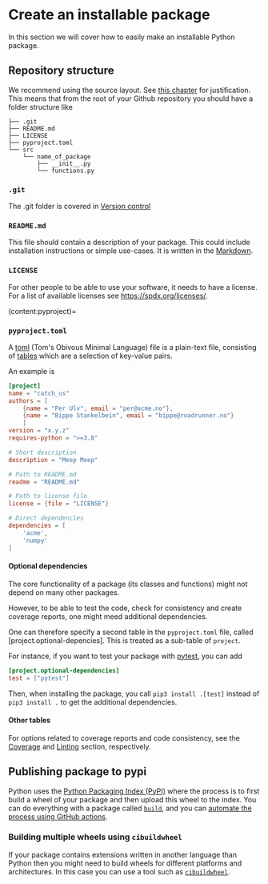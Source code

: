 # Create an installable package

In this section we will cover how to easily make an installable Python package.

## Repository structure
We recommend using the source layout. See [this chapter](https://py-pkgs.org/04-package-structure.html#the-source-layout) for justification. This means that from the root of your Github repository you should have a folder structure like
```
├── .git
├── README.md
├── LICENSE
├── pyproject.toml
└── src
    └── name_of_package
        ├── __init__.py
        └── functions.py
```
### `.git`
The .git folder is covered in [Version control](./version_control)


### `README.md`
This file should contain a description of your package. This could include installation instructions or simple use-cases. It is written in the [Markdown](https://www.markdownguide.org/).

### `LICENSE`
For other people to be able to use your software, it needs to have a license. For a list of available licenses see <https://spdx.org/licenses/>.

(content:pyproject)=
### `pyproject.toml`
A [toml](https://toml.io/en/) (Tom's Obivous Minimal Language) file is a plain-text file, consisting of [tables](https://toml.io/en/v1.0.0#table)
which are a selection of key-value pairs.

An example is
```toml
[project]
name = "catch_us"
authors = [
    {name = "Per Ulv", email = "per@acme.no"},
    {name = "Bippe Stankelbein", email = "bippe@roadrunner.no"}
    ]
version = "x.y.z"
requires-python = ">=3.8"

# Short description
description = "Meep Meep"

# Path to README.md
readme = "README.md"

# Path to license file
license = {file = "LICENSE"}

# Direct dependencies
dependencies = [
    'acme',
    'numpy'
]
```

#### Optional dependencies
The core functionality of a package (its classes and functions) might not depend on many other packages.

However, to be able to test the code, check for consistency and create coverage reports, one might meed additional dependencies.

One can therefore specify a second table in the `pyproject.toml` file, called
[project.optional-depencies].
This is treated as a sub-table of `project`.

For instance, if you want to test your package with [pytest](https://docs.pytest.org/en/7.1.x/), you can add
```toml
[project.optional-dependencies]
test = ["pytest"]
```
Then, when installing the package, you call `pip3 install .[test]` instead of `pip3 install .` to get the additional dependencies.

#### Other tables
For options related to coverage reports and code consistency, see the [Coverage](./python-coverage) and [Linting](./python-linting.md) section, respectively.


## Publishing package to pypi

<!-- Whenever you have a package that you want to share with others, you need a way to distribute it with others. Sharing your package through a repository at GitHub is one way, but most programming languages have their own way of distributing packages. For example `node` uses [npm](https://www.npmjs.com), `rust` uses [`crates.io`](https://crates.io) and `julia` uses [`Pkg`](https://docs.julialang.org/en/v1/stdlib/Pkg/) -->

Python uses the [Python Packaging Index (PyPI)](https://pypi.org) where the process is to first build a wheel of your package and then upload this wheel to the index. You can do everything with a package called [`build`](https://github.com/pypa/build), and you can [automate the process using GitHub actions](https://packaging.python.org/en/latest/guides/publishing-package-distribution-releases-using-github-actions-ci-cd-workflows/).


### Building multiple wheels using `cibuildwheel`

If your package contains extensions written in another language than Python then you might need to build wheels for different platforms and architectures. In this case you can use a tool such as [`cibuildwheel`](https://cibuildwheel.readthedocs.io/en/stable/).
